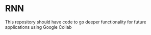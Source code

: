 # RNN
This repository should have code to go deeper functionality for future applications using Google Collab
